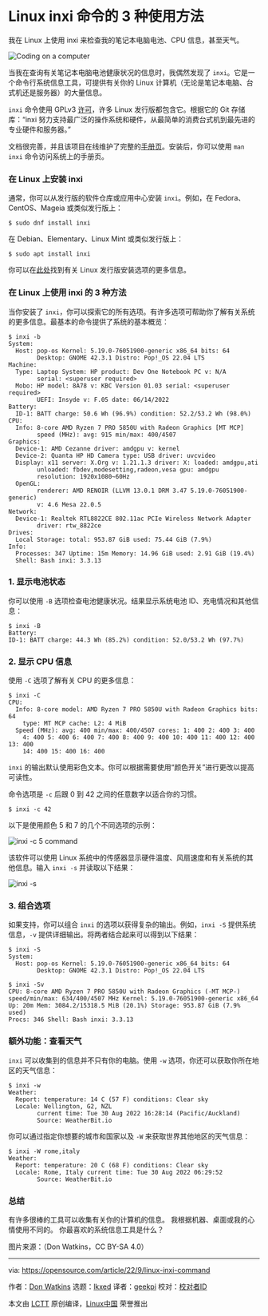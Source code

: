 [#]: subject: "3 ways to use the Linux inxi command"
[#]: via: "https://opensource.com/article/22/9/linux-inxi-command"
[#]: author: "Don Watkins https://opensource.com/users/don-watkins"
[#]: collector: "lkxed"
[#]: translator: "geekpi"
[#]: reviewer: " "
[#]: publisher: " "
[#]: url: " "

Linux inxi 命令的 3 种使用方法
======
我在 Linux 上使用 inxi 来检查我的笔记本电脑电池、CPU 信息，甚至天气。

![Coding on a computer][1]

当我在查询有关笔记本电脑电池健康状况的信息时，我偶然发现了 `inxi`。它是一个命令行系统信息工具，可提供有关你的 Linux 计算机（无论是笔记本电脑、台式机还是服务器）的大量信息。

`inxi` 命令使用 GPLv3 [许可][2]，许多 Linux 发行版都包含它。根据它的 Git 存储库：“inxi 努力支持最广泛的操作系统和硬件，从最简单的消费台式机到最先进的专业硬件和服务器。”

文档很完善，并且该项目在线维护了完整的[手册页][3]。安装后，你可以使用 `man inxi` 命令访问系统上的手册页。

### 在 Linux 上安装 inxi

通常，你可以从发行版的软件仓库或应用中心安装 `inxi`。例如，在 Fedora、CentOS、Mageia 或类似发行版上：

```
$ sudo dnf install inxi
```

在 Debian、Elementary、Linux Mint 或类似发行版上：

```
$ sudo apt install inxi
```

你可以在[此处][4]找到有关 Linux 发行版安装选项的更多信息。

### 在 Linux 上使用 inxi 的 3 种方法

当你安装了 `inxi`，你可以探索它的所有选项。有许多选项可帮助你了解有关系统的更多信息。最基本的命令提供了系统的基本概览：

```
$ inxi -b
System:
  Host: pop-os Kernel: 5.19.0-76051900-generic x86_64 bits: 64
        Desktop: GNOME 42.3.1 Distro: Pop!_OS 22.04 LTS
Machine:
  Type: Laptop System: HP product: Dev One Notebook PC v: N/A
        serial: <superuser required>
  Mobo: HP model: 8A78 v: KBC Version 01.03 serial: <superuser required>
        UEFI: Insyde v: F.05 date: 06/14/2022
Battery:
  ID-1: BATT charge: 50.6 Wh (96.9%) condition: 52.2/53.2 Wh (98.0%)
CPU:
  Info: 8-core AMD Ryzen 7 PRO 5850U with Radeon Graphics [MT MCP]
        speed (MHz): avg: 915 min/max: 400/4507
Graphics:
  Device-1: AMD Cezanne driver: amdgpu v: kernel
  Device-2: Quanta HP HD Camera type: USB driver: uvcvideo
  Display: x11 server: X.Org v: 1.21.1.3 driver: X: loaded: amdgpu,ati
        unloaded: fbdev,modesetting,radeon,vesa gpu: amdgpu
        resolution: 1920x1080~60Hz
  OpenGL:
        renderer: AMD RENOIR (LLVM 13.0.1 DRM 3.47 5.19.0-76051900-generic)
        v: 4.6 Mesa 22.0.5
Network:
  Device-1: Realtek RTL8822CE 802.11ac PCIe Wireless Network Adapter
        driver: rtw_8822ce
Drives:
  Local Storage: total: 953.87 GiB used: 75.44 GiB (7.9%)
Info:
  Processes: 347 Uptime: 15m Memory: 14.96 GiB used: 2.91 GiB (19.4%)
  Shell: Bash inxi: 3.3.13
```

### 1. 显示电池状态

你可以使用 `-B` 选项检查电池健康状况。结果显示系统电池 ID、充电情况和其他信息：

```
$ inxi -B
Battery:
ID-1: BATT charge: 44.3 Wh (85.2%) condition: 52.0/53.2 Wh (97.7%)
```

### 2. 显示 CPU 信息

使用 `-C` 选项了解有关 CPU 的更多信息：

```
$ inxi -C
CPU:
  Info: 8-core model: AMD Ryzen 7 PRO 5850U with Radeon Graphics bits: 64
	type: MT MCP cache: L2: 4 MiB
  Speed (MHz): avg: 400 min/max: 400/4507 cores: 1: 400 2: 400 3: 400
	4: 400 5: 400 6: 400 7: 400 8: 400 9: 400 10: 400 11: 400 12: 400 13: 400
	14: 400 15: 400 16: 400
```

`inxi` 的输出默认使用彩色文本。你可以根据需要使用“颜色开关”进行更改以提高可读性。

命令选项是 `-c` 后跟 0 到 42 之间的任意数字以适合你的习惯。

```
$ inxi -c 42
```

以下是使用颜色 5 和 7 的几个不同选项的示例：

![inxi -c 5 command][5]

该软件可以使用 Linux 系统中的传感器显示硬件温度、风扇速度和有关系统的其他信息。输入 `inxi -s` 并读取以下结果：

![inxi -s][6]

### 3. 组合选项

如果支持，你可以组合 `inxi` 的选项以获得复杂的输出。例如，`inxi -S` 提供系统信息，`-v` 提供详细输出。将两者结合起来可以得到以下结果：

```
$ inxi -S
System:
  Host: pop-os Kernel: 5.19.0-76051900-generic x86_64 bits: 64
        Desktop: GNOME 42.3.1 Distro: Pop!_OS 22.04 LTS

$ inxi -Sv
CPU: 8-core AMD Ryzen 7 PRO 5850U with Radeon Graphics (-MT MCP-)
speed/min/max: 634/400/4507 MHz Kernel: 5.19.0-76051900-generic x86_64
Up: 20m Mem: 3084.2/15318.5 MiB (20.1%) Storage: 953.87 GiB (7.9% used)
Procs: 346 Shell: Bash inxi: 3.3.13
```

### 额外功能：查看天气

`inxi` 可以收集到的信息并不只有你的电脑。使用 `-w` 选项，你还可以获取你所在地区的天气信息：

```
$ inxi -w
Weather:
  Report: temperature: 14 C (57 F) conditions: Clear sky
  Locale: Wellington, G2, NZL
        current time: Tue 30 Aug 2022 16:28:14 (Pacific/Auckland)
        Source: WeatherBit.io
```

你可以通过指定你想要的城市和国家以及 `-W` 来获取世界其他地区的天气信息：

```
$ inxi -W rome,italy
Weather:
  Report: temperature: 20 C (68 F) conditions: Clear sky
  Locale: Rome, Italy current time: Tue 30 Aug 2022 06:29:52
        Source: WeatherBit.io
```

### 总结

有许多很棒的工具可以收集有关你的计算机的信息。 我根据机器、桌面或我的心情使用不同的。 你最喜欢的系统信息工具是什么？

图片来源：（Don Watkins，CC BY-SA 4.0）

--------------------------------------------------------------------------------

via: https://opensource.com/article/22/9/linux-inxi-command

作者：[Don Watkins][a]
选题：[lkxed][b]
译者：[geekpi](https://github.com/geekpi)
校对：[校对者ID](https://github.com/校对者ID)

本文由 [LCTT](https://github.com/LCTT/TranslateProject) 原创编译，[Linux中国](https://linux.cn/) 荣誉推出

[a]: https://opensource.com/users/don-watkins
[b]: https://github.com/lkxed
[1]: https://opensource.com/sites/default/files/lead-images/code_computer_laptop_hack_work.png
[2]: https://github.com/smxi/inxi/blob/master/LICENSE.txt
[3]: https://smxi.org/docs/inxi-man.htm
[4]: https://smxi.org/docs/inxi-installation.htm#inxi-repo-install
[5]: https://opensource.com/sites/default/files/2022-09/inxi-c5.png
[6]: https://opensource.com/sites/default/files/2022-09/inxi-s.png
